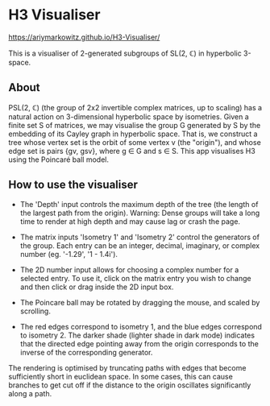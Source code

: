 # H3 Visualiser

https://ariymarkowitz.github.io/H3-Visualiser/

This is a visualiser of 2-generated subgroups of SL(2, ℂ) in hyperbolic 3-space.

## About

PSL(2, ℂ) (the group of 2x2 invertible complex matrices, up to scaling) has a natural action on 3-dimensional hyperbolic space by isometries. Given a finite set S of matrices, we may visualise the group G generated by S by the embedding of its Cayley graph in hyperbolic space. That is, we construct a tree whose vertex set is the orbit of some vertex v (the "origin"), and whose edge set is pairs {gv, gsv}, where g ∈ G and s ∈ S. This app visualises H3 using the Poincaré ball model.

## How to use the visualiser

- The 'Depth' input controls the maximum depth of the tree (the length of the largest path from the origin). Warning: Dense groups will take a long time to render at high depth and may cause lag or crash the page.

- The matrix inputs 'Isometry 1' and 'Isometry 2' control the generators of the group. Each entry can be an integer, decimal, imaginary, or complex number (eg. '-1.29', '1 - 1.4i').

- The 2D number input allows for choosing a complex number for a selected entry. To use it, click on the matrix entry you wish to change and then click or drag inside the 2D input box.

- The Poincare ball may be rotated by dragging the mouse, and scaled by scrolling.

- The red edges correspond to isometry 1, and the blue edges correspond to isometry 2. The darker shade (lighter shade in dark mode) indicates that the directed edge pointing away from the origin corresponds to the inverse of the corresponding generator.

The rendering is optimised by truncating paths with edges that become sufficiently short in euclidean space. In some cases, this can cause branches to get cut off if the distance to the origin oscillates significantly along a path.
